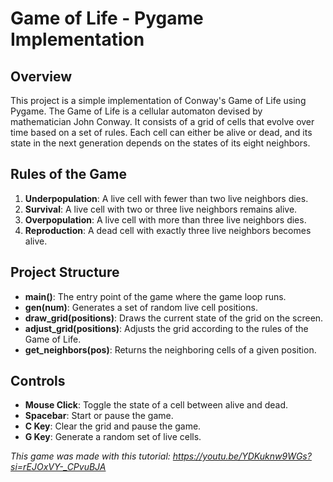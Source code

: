 # Game of Life - Pygame Implementation

## Overview

This project is a simple implementation of Conway's Game of Life using Pygame. The Game of Life is a cellular automaton devised by mathematician John Conway. It consists of a grid of cells that evolve over time based on a set of rules. Each cell can either be alive or dead, and its state in the next generation depends on the states of its eight neighbors.

## Rules of the Game

1. **Underpopulation**: A live cell with fewer than two live neighbors dies.
2. **Survival**: A live cell with two or three live neighbors remains alive.
3. **Overpopulation**: A live cell with more than three live neighbors dies.
4. **Reproduction**: A dead cell with exactly three live neighbors becomes alive.

## Project Structure

- **main()**: The entry point of the game where the game loop runs.
- **gen(num)**: Generates a set of random live cell positions.
- **draw_grid(positions)**: Draws the current state of the grid on the screen.
- **adjust_grid(positions)**: Adjusts the grid according to the rules of the Game of Life.
- **get_neighbors(pos)**: Returns the neighboring cells of a given position.

## Controls

- **Mouse Click**: Toggle the state of a cell between alive and dead.
- **Spacebar**: Start or pause the game.
- **C Key**: Clear the grid and pause the game.
- **G Key**: Generate a random set of live cells.

*This game was made with this tutorial: https://youtu.be/YDKuknw9WGs?si=rEJOxVY-_CPvuBJA*
